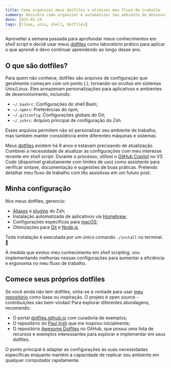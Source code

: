 ```yaml
---
title: Como organizei meus dotfiles e otimizei meu fluxo de trabalho
summary: Descubra como organizar e automatizar seu ambiente de desenvolvimento usando dotfiles. Um guia prático sobre shell script, personalização do terminal e gerenciamento de configurações para desenvolvedores.
date: 2025-02-24
tags: [linux, unix, shell, dotfiles]
---
```


Aproveitei a semana passada para aprofundar meus conhecimentos em _shell script_ e decidi usar meus [dotfiles](https://github.com/tcelestino/dotfiles) como laboratório prático para aplicar o que aprendi e devo continuar aprendendo ao longo desse ano.

## O que são dotfiles?

Para quem não conhece, dotfiles são arquivos de configuração que geralmente começam com um ponto (.), tornando-se ocultos em sistemas Unix/Linux. Eles armazenam personalizações para aplicativos e ambientes de desenvolvimento, incluindo:

* `~/.bashrc`: Configurações do shell Bash;
* `~/.npmrc`: Preferências do npm;
* `~/.gitconfig`: Configurações globais do Git;
* `~/.zshrc`: Arquivo principal de configuração do Zsh.

Esses arquivos permitem não só personalizar seu ambiente de trabalho, mas também manter consistência entre diferentes máquinas e sistemas.

Meus [dotfiles](https://github.com/tcelestino/dotfiles) existem há 9 anos e estavam precisando de atualização. Combinei a necessidade de atualizar as configurações com meu interesse recente em _shell script_. Durante o processo, utilizei o [GitHub Copilot](https://code.visualstudio.com/docs/copilot/overview) no VS Code (disponível gratuitamente com limites de uso) como assistente para verificar sintaxe, documentação e sugestões de boas práticas. Pretendo detalhar meu fluxo de trabalho com IAs assistivas em um futuro post.

## Minha configuração

Nos meus dotfiles, gerencio:

* [Aliases](https://github.com/tcelestino/dotfiles/blob/main/zsh/aliases.zsh) e [plugins](https://github.com/tcelestino/dotfiles/blob/main/zsh/.zshrc#L5) do Zsh;
* Instalação automatizada de aplicativos via [Homebrew](https://github.com/tcelestino/dotfiles/blob/main/Brewfile);
* Configurações específicas para [macOS](https://github.com/tcelestino/dotfiles/blob/main/.macos);
* Otimizações para [Git](https://github.com/tcelestino/dotfiles/tree/main/git) e [Node.js](https://github.com/tcelestino/dotfiles/blob/main/.npmrc).

Toda instalação é executada por um único comando `./install` no terminal. 🚀

À medida que evoluo meu conhecimento em _shell scripting_, vou implementando melhorias nessas configurações para aumentar a eficiência e ergonomia no meu fluxo de trabalho.

## Comece seus próprios dotfiles

Se você ainda não tem dotfiles, sinta-se à vontade para usar [meu repositório](https://github.com/tcelestino/dotfiles) como base ou inspiração. O projeto é open source - contribuições são bem-vindas! Para explorar diferentes abordagens, recomendo:

* O portal [dotfiles.github.io](https://dotfiles.github.io/) com curadoria de exemplos;
* O repositório do [Paul Irish](https://github.com/paulirish/dotfiles) que me inspirou inicialmente;
* O repositório [Awesome Dotfiles](https://github.com/webpro/awesome-dotfiles) no GitHub, que possui uma lista de recursos e exemplos interessantes para explorar e implementar em seus dotfiles.

O ponto principal é adaptar as configurações às suas necessidades específicas enquanto mantém a capacidade de replicar seu ambiente em qualquer computador rapidamente.
